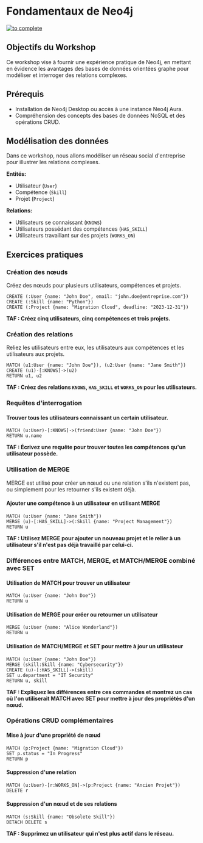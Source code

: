 # Fondamentaux de Neo4j
[![to complete](https://img.shields.io/badge/TP_2_:_Neo4j_Basics-2ea44f)](#)

## Objectifs du Workshop
Ce workshop vise à fournir une expérience pratique de Neo4j, en mettant en évidence les avantages des bases de données orientées graphe pour modéliser et interroger des relations complexes.

## Prérequis
- Installation de Neo4j Desktop ou accès à une instance Neo4j Aura.
- Compréhension des concepts des bases de données NoSQL et des opérations CRUD.


## Modélisation des données
Dans ce workshop, nous allons modéliser un réseau social d'entreprise pour illustrer les relations complexes.

**Entités:**
- Utilisateur (`User`)
- Compétence (`Skill`)
- Projet (`Project`)

**Relations:**
- Utilisateurs se connaissant (`KNOWS`)
- Utilisateurs possédant des compétences (`HAS_SKILL`)
- Utilisateurs travaillant sur des projets (`WORKS_ON`)

## Exercices pratiques

### Création des nœuds
Créez des nœuds pour plusieurs utilisateurs, compétences et projets.

```cypher
CREATE (:User {name: "John Doe", email: "john.doe@entreprise.com"})
CREATE (:Skill {name: "Python"})
CREATE (:Project {name: "Migration Cloud", deadline: "2023-12-31"})
```

**TAF : Créez cinq utilisateurs, cinq compétences et trois projets.**

### Création des relations
Reliez les utilisateurs entre eux, les utilisateurs aux compétences et les utilisateurs aux projets.

```cypher
MATCH (u1:User {name: "John Doe"}), (u2:User {name: "Jane Smith"})
CREATE (u1)-[:KNOWS]->(u2)
RETURN u1, u2
```

**TAF : Créez des relations `KNOWS`, `HAS_SKILL` et `WORKS_ON` pour les utilisateurs.**

### Requêtes d'interrogation
#### Trouver tous les utilisateurs connaissant un certain utilisateur.

```cypher
MATCH (u:User)-[:KNOWS]->(friend:User {name: "John Doe"})
RETURN u.name
```

**TAF : Écrivez une requête pour trouver toutes les compétences qu'un utilisateur possède.**

### Utilisation de MERGE
MERGE est utilisé pour créer un nœud ou une relation s'ils n'existent pas, ou simplement pour les retourner s'ils existent déjà.

#### Ajouter une compétence à un utilisateur en utilisant MERGE

```cypher
MATCH (u:User {name: "Jane Smith"})
MERGE (u)-[:HAS_SKILL]->(:Skill {name: "Project Management"})
RETURN u
```

**TAF : Utilisez MERGE pour ajouter un nouveau projet et le relier à un utilisateur s'il n'est pas déjà travaillé par celui-ci.**

### Différences entre MATCH, MERGE, et MATCH/MERGE combiné avec SET
#### Utilisation de MATCH pour trouver un utilisateur

```cypher
MATCH (u:User {name: "John Doe"})
RETURN u
```

#### Utilisation de MERGE pour créer ou retourner un utilisateur

```cypher
MERGE (u:User {name: "Alice Wonderland"})
RETURN u
```

#### Utilisation de MATCH/MERGE et SET pour mettre à jour un utilisateur

```cypher
MATCH (u:User {name: "John Doe"})
MERGE (skill:Skill {name: "Cybersecurity"})
CREATE (u)-[:HAS_SKILL]->(skill)
SET u.department = "IT Security"
RETURN u, skill
```

**TAF : Expliquez les différences entre ces commandes et montrez un cas où l'on utiliserait MATCH avec SET pour mettre à jour des propriétés d'un nœud.**

### Opérations CRUD complémentaires
#### Mise à jour d'une propriété de nœud

```cypher
MATCH (p:Project {name: "Migration Cloud"})
SET p.status = "In Progress"
RETURN p
```

#### Suppression d'une relation

```cypher
MATCH (u:User)-[r:WORKS_ON]->(p:Project {name: "Ancien Projet"})
DELETE r
```

#### Suppression d'un nœud et de ses relations

```cypher
MATCH (s:Skill {name: "Obsolete Skill"})
DETACH DELETE s
```

**TAF : Supprimez un utilisateur qui n'est plus actif dans le réseau.**



